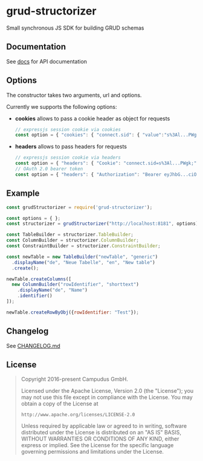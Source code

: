 # grud-structorizer

Small synchronous JS SDK for building GRUD schemas

## Documentation

See [docs](https://campudus.github.io/grud-structorizer) for API documentation

## Options

The constructor takes two arguments, url and options.

Currently we supports the following options:

- **cookies** allows to pass a cookie header as object for requests

  ```javascript
  // expressjs session cookie via cookies
  const option = { "cookies": { "connect.sid": { "value":"s%3Al...PWgk;" } } }
  ```

- **headers** allows to pass headers for requests

  ```javascript
  // expressjs session cookie via headers
  const option = { "headers": { "Cookie": "connect.sid=s%3Al...PWgk;" } }
  // OAuth 2.0 bearer token
  const option = { "headers": { "Authorization": "Bearer eyJhbG...ciOiJSUz" } }
  ```

## Example

```javascript
const grudStructorizer = require('grud-structorizer');

const options = { };
const structorizer = grudStructorizer("http://localhost:8181", options);

const TableBuilder = structorizer.TableBuilder;
const ColumnBuilder = structorizer.ColumnBuilder;
const ConstraintBuilder = structorizer.ConstraintBuilder;

const newTable = new TableBuilder("newTable", "generic")
  .displayName("de", "Neue Tabelle", "en", "New table")
  .create();

newTable.createColumns([
  new ColumnBuilder("rowIdentifier", "shorttext")
    .displayName("de", "Name")
    .identifier()
]);

newTable.createRowByObj({rowIdentifier: "Test"});
```

## Changelog

See [CHANGELOG.md](https://github.com/campudus/grud-structorizer/blob/master/CHANGELOG.md)

## License

> Copyright 2016-present Campudus GmbH.
>
> Licensed under the Apache License, Version 2.0 (the "License");
> you may not use this file except in compliance with the License.
> You may obtain a copy of the License at
>
>     http://www.apache.org/licenses/LICENSE-2.0
>
> Unless required by applicable law or agreed to in writing, software
> distributed under the License is distributed on an "AS IS" BASIS,
> WITHOUT WARRANTIES OR CONDITIONS OF ANY KIND, either express or implied.
> See the License for the specific language governing permissions and
> limitations under the License.